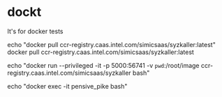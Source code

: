 # dockt
It's for docker tests

echo "docker pull ccr-registry.caas.intel.com/simicsaas/syzkaller:latest"
docker pull ccr-registry.caas.intel.com/simicsaas/syzkaller:latest

echo "docker run --privileged -it -p 5000:56741 -v `pwd`:/root/image ccr-registry.caas.intel.com/simicsaas/syzkaller bash"

echo "docker exec -it pensive_pike bash"
